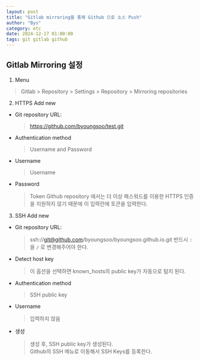 ```yaml
---
layout: post
title: "Gitlab mirroring을 통해 Github 으로 소스 Push"
author: "Bys"
category: etc
date: 2024-12-17 01:00:00
tags: git gitlab github
---
```


## Gitlab Mirroring 설정

1. Menu
  > Gitlab > Repository > Settings > Repository > Mirroring repositories


2. HTTPS Add new
- Git repository URL: 
  > https://github.com/byoungsoo/test.git
- Authentication method
  > Username and Password
- Username
  > Username
- Password
  > Token
  > Github repository 에서는 더 이상 패스워드를 이용한 HTTPS 인증을 지원하지 않기 때문에 이 입력란에 토큰을 입력한다.  


3. SSH Add new
- Git repository URL: 
  > ssh://git@github.com/byoungsoo/byoungsoo.github.io.git
  > 반드시 `:` 을 `/` 로 변경해주어야 한다.  
- Detect host key
  > 이 옵션을 선택하면 known_hosts의 public key가 자동으로 탐지 된다.  
- Authentication method
  > SSH public key
- Username
  > 입력하지 않음
- 생성
  > 생성 후, SSH public key가 생성된다.  
  > Github의 SSH 메뉴로 이동해서 SSH Keys를 등록한다.  


<br><br><br>
